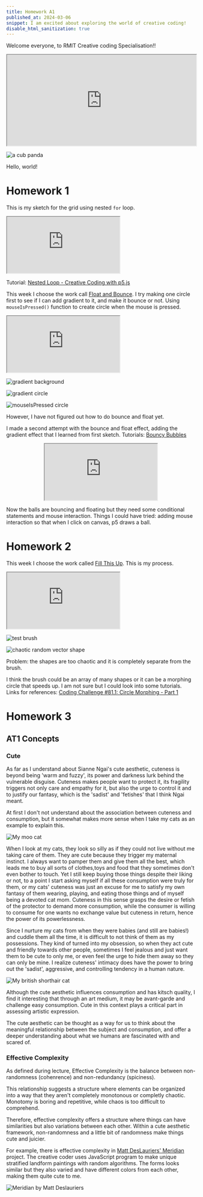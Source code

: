 ```yaml
---
title: Homework A1 
published_at: 2024-03-06
snippet: I am excited about exploring the world of creative coding!
disable_html_sanitization: true
---
```


Welcome everyone, to RMIT Creative coding Specialisation!! 

<iframe src="https://editor.p5js.org/Buuchia/full/U0ClJnKc3" width="100%" height="242px"></iframe>

![a cub panda](/240306_First_Post/xiao_qu_ji.jpg)

Hello, world!

# Homework 1

This is my sketch for the grid using nested `for` loop.
<iframe id="grid" src="https://editor.p5js.org/Buuchia/full/uFLvgJVuw"></iframe>

<script type="module">
 const iframe = document.getElementById(`grid`)
 iframe.width = iframe.parentNode.scrollWidth
 iframe.height = iframe.parentNode.scrollWidth + 42
</script>

Tutorial: [Nested Loop - Creative Coding with p5.js](https://www.youtube.com/watch?v=A-ebumU7e7s)

This week I choose the work call [Float and Bounce](https://www.floatbounce.com/).
I try making one circle first to see if I can add gradient to it, and make it bounce or not.
Using `mouseIsPressed()` function to create circle when the mouse is pressed.
<iframe id="float_bounce_01" src="https://editor.p5js.org/Buuchia/full/dQtuHGwJP"></iframe>

<script type="module">
 const iframe = document.getElementById(`float_bounce_01`)
 iframe.width = iframe.parentNode.scrollWidth
 iframe.height = iframe.parentNode.scrollWidth + 42
</script>

![gradient background](/hw_w1/gradient_bg.png)


![gradient circle](/hw_w1/gradient_circle.png)


![mouseIsPressed circle](/hw_w1/mouse_click_circles.png)

However, I have not figured out how to do bounce and float yet.

I made a second attempt with the bounce and float effect, adding the gradient effect that I learned from first sketch.
Tutorials: [Bouncy Bubbles](https://p5js.org/examples/motion-bouncy-bubbles.html) 

<div align="center">
<iframe id="float_bounce_02" src="https://editor.p5js.org/Buuchia/full/RuNj1xzEt"></iframe>
</div>

<script type="module">
 const iframe = document.getElementById(`float_bounce_02`)
 iframe.width = iframe.parentNode.scrollWidth
 iframe.height = iframe.parentNode.scrollWidth + 42
</script>

Now the balls are bouncing and floating but they need some conditional statements and mouse interaction.
Things I could have tried: adding mouse interaction so that when I click on canvas, p5 draws a ball.

# Homework 2

This week I choose the work called [Fill This Up](https://fillthisup.com/).
This is my process.
<iframe id="fill_this_up_01" src="https://editor.p5js.org/Buuchia/full/xeKlYQsdl"></iframe>

<script type="module">
 const iframe = document.getElementById(`fill_this_up_01`)
 iframe.width = iframe.parentNode.scrollWidth
 iframe.height = iframe.parentNode.scrollWidth + 42
</script>

![test brush](/hw_w2/test_brush_1.png)

![chaotic random vector shape](/hw_w2/chaotic_random_vector_shape.png)

Problem: the shapes are too chaotic and it is completely separate from the brush.

I think the brush could be an array of many shapes or it can be a morphing circle that speeds up. I am not sure but I could look into some tutorials. 
Links for references: [Coding Challenge #81.1: Circle Morphing - Part 1](https://www.youtube.com/watch?v=u2D4sxh3MTs)


# Homework 3

## AT1 Concepts

### Cute

As far as I understand about Sianne Ngai's cute aesthetic, cuteness is beyond being 'warm and fuzzy', its power and darkness lurk behind the vulnerable disguise. Cuteness makes people want to protect it, its fragility triggers not only care and empathy for it, but also the urge to control it and to justify our fantasy, which is the 'sadist' and 'fetishes' that I think Ngai meant. 

At first I don't not understand about the association between cuteness and consumption, but it somewhat makes more sense when I take my cats as an example to explain this.

![My moo cat](/hw_w3/moo_cat.jpg)

When I look at my cats, they look so silly as if they could not live without me taking care of them. They are cute because they trigger my maternal instinct. I always want to pamper them and give them all the best, which leads me to buy all sorts of clothes,toys and food that they sometimes don't even bother to touch. Yet I still keep buying those things despite their liking or not, to a point I start asking myself if all these consumption were truly for them, or my cats' cuteness was just an excuse for me to satisfy my own fantasy of them wearing, playing, and eating those things and of myself being a devoted cat mom. Cuteness in this sense grasps the desire or fetish of the protector to demand more consumption, while the consumer is willing to consume for one wants no exchange value but cuteness in return, hence the power of its powerlessness.

Since I nurture my cats from when they were babies (and still are babies!) and cuddle them all the time, it is difficult to not think of them as my possessions. They kind of turned into my obsession, so when they act cute and friendly towards other people, sometimes I feel jealous and just want them to be cute to only me, or even feel the urge to hide them away so they can only be mine. I realize cuteness' intimacy does have the power to bring out the 'sadist', aggressive, and controlling tendency in a human nature.

![My british shorthair cat](/hw_w3/brit_short.jpg)

Although the cute aesthetic influences consumption and has kitsch quality, I find it interesting that through an art medium, it may be avant-garde and challenge easy consumption. Cute in this context plays a critical part in assessing artistic expression.

The cute aesthetic can be thought as a way for us to think about the meaningful relationship between the subject and consumption, and offer a deeper understanding about what we humans are fascinated with and scared of.

### Effective Complexity

As defined during lecture, Effective Complexity is the balance between non-randomness (cohenrence) and non-redundancy (spiciness).

This relationship suggests a structure where elements can be organized into a way that they aren't completely monotonous or completly chaotic. Monotomy is boring and repetitive, while chaos is too difficult to comprehend.

Therefore, effective complexity offers a structure where things can have similarities but also variations between each other. Within a cute aesthetic framework, non-randomness and a little bit of randomness make things cute and juicier.

For example, there is effective complexity in [Matt DesLauriers' Meridian](https://meridian.mattdesl.com/) project. The creative coder uses JavaScript program to make unique stratified landform paintings with random algorithms. The forms looks similar but they also varied and have different colors from each other, making them quite cute to me.

![Meridian by Matt Deslauriers](/hw_w3/meridian_mattdesl.jpg)

